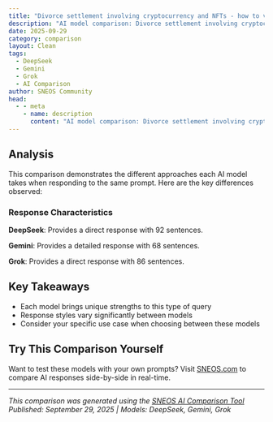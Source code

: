 ```yaml
---
title: "Divorce settlement involving cryptocurrency and NFTs - how to value and divide digital assets"
description: "AI model comparison: Divorce settlement involving cryptocurrency and NFTs - how to value and divide digital assets..."
date: 2025-09-29
category: comparison
layout: Clean
tags:
  - DeepSeek
  - Gemini
  - Grok
  - AI Comparison
author: SNEOS Community
head:
  - - meta
    - name: description
      content: "AI model comparison: Divorce settlement involving cryptocurrency and NFTs - how to value and divide digital assets..."
---
```


<ChatComparison
  title="Divorce settlement involving cryptocurrency and NFTs - how to value and divide digital assets"
  prompt="Divorce settlement involving cryptocurrency and NFTs - how to value and divide digital assets"
  :responses='{
    "DeepSeek": "Of course. Divorce settlements involving cryptocurrency and Non-Fungible Tokens (NFTs) present unique challenges, but they are treated as property by courts and must be valued and divided. Here is a comprehensive guide to the process.\n\n### Core Legal Principle: Digital Assets are Marital Property\n\nFirst and foremost, in the eyes of the law (in most jurisdictions), cryptocurrency and NFTs are not fundamentally different from a bank account, a stock portfolio, or a piece of art. The key question is: **Were they acquired during the marriage?**\n\n*   **If acquired during the marriage:** They are considered **marital property** and are subject to equitable distribution (or community property laws, depending on your state/country).\n*   **If acquired before the marriage or via inheritance/gift:** They may be considered **separate property**, but any increase in value during the marriage might be subject to division.\n\n---\n\n### Step 1: Full and Frank Disclosure (The Biggest Hurdle)\n\nThis is the most critical step. Hiding assets in a divorce is illegal and can result in severe penalties, including being held in contempt of court, losing the right to the hidden assets, and paying the other side\u0027s legal fees.\n\n**How to Ensure Disclosure:**\n*   **Formal Discovery:** Your attorney can use legal tools like **Interrogatories** (written questions), **Requests for Production of Documents**, and **Depositions** to formally demand information.\n*   **Specific Questions to Ask:**\n    *   \u0022Have you ever owned, traded, or held any cryptocurrency or digital assets?\u0022\n    *   \u0022Identify all cryptocurrency exchanges you have accounts with (e.g., Coinbase, Binance, Kraken).\u0022\n    *   \u0022Provide all public wallet addresses you control.\u0022\n    *   \u0022Provide private keys and seed phrases for all wallets.\u0022 *(Note: This is a very sensitive request and may be contested on security grounds. Often, a verified statement of holdings is sufficient.)*\n*   **Forensic Tracing:** A forensic accountant or a specialized crypto tracing firm can be hired to analyze bank statements, blockchain data, and exchange records to uncover hidden or undisclosed assets.\n\n---\n\n### Step 2: Valuing the Digital Assets\n\nThis is where the complexity lies, as values can be extremely volatile.\n\n#### A) Valuing Cryptocurrency (e.g., Bitcoin, Ethereum)\n\nThis is relatively straightforward.\n1.  **Identify the Holdings:** Determine the exact type and amount of each coin (e.g., 1.5 BTC, 15 ETH).\n2.  **Establish a Valuation Date:** The value must be calculated as of a specific date, typically:\n    *   **Date of Separation**\n    *   **Date of Filing for Divorce**\n    *   **Date of Trial**\n    *   *(Your attorney will advise on the standard in your jurisdiction.)*\n3.  **Find the Fair Market Value:** Use a reputable price aggregator (like CoinMarketCap or CoinGecko) or the closing price on a major exchange (like Coinbase) on the chosen valuation date.\n\n\u003E **Example:** If you have 5 ETH and the price on the date of separation was $2,000 per ETH, the marital value is $10,000.\n\n#### B) Valuing NFTs (The Greater Challenge)\n\nNFTs are unique, and their value is highly subjective. Methods include:\n1.  **Last Sale Price:** The most recent price for which the NFT was sold on a marketplace like OpenSea or Blur. This is a good starting point but may not reflect current value.\n2.  **Floor Price:** The lowest listed price for an NFT in the same collection. This provides a baseline \u0022liquidation\u0022 value but may significantly undervalue a rare or prized asset.\n3.  **Appraised Value:** For high-value or unique NFTs, you may need to hire a specialist appraiser. They will consider:\n    *   **Rarity \u0026 Traits:** Specific attributes that make the NFT more or less valuable within its collection.\n    *   **Project Utility \u0026 Roadmap:** Does owning the NFT grant access to a community, a game, or future airdrops?\n    *   **Market Sentiment \u0026 Hype:** The overall health and popularity of the project.\n    *   **Comparable Sales:** Recent sales of NFTs with similar traits and rarity.\n4.  **Owner\u0027s Stated Value:** The owner\u0027s own estimate, but this is often contested and should be verified.\n\n---\n\n### Step 3: Dividing the Assets\n\nOnce the assets are identified and valued, the court will divide them \u0022equitably\u0022 (fairly, not necessarily equally). Common solutions include:\n\n1.  **Buyout:** One spouse keeps the entire digital asset portfolio and \u0022buys out\u0022 the other spouse\u0027s share with other marital property of equivalent value (e.g., cash from a bank account, equity in the house).\n2.  **In-Kind Division:** The assets are physically divided.\n    *   **For Crypto:** This is simple. The owning spouse can send the other spouse their share directly to their wallet. For example, if the couple has 10 ETH to split, 5 ETH can be transferred.\n    *   **For NFTs:** This is more complex. You might agree that one spouse keeps NFT \u0022A\u0022 and the other keeps NFT \u0022B,\u0022 provided they are of similar value. Fractional ownership of a single NFT is technically possible but legally messy and generally not recommended.\n3.  **Liquidation and Split:** The assets are sold on the open market, and the proceeds are split. This is the cleanest method but may trigger tax consequences and means both parties lose any potential future appreciation.\n4.  **Continuing Co-ownership:** This is **highly discouraged**. It forces a financial relationship to continue post-divorce and can lead to endless disputes over when to sell, security, and management.\n\n---\n\n### Crucial Practical and Legal Considerations\n\n*   **Tax Implications (VERY IMPORTANT):**\n    *   Selling, trading, or spending crypto is a **taxable event**. Transferring it as part of a divorce settlement under a formal agreement is generally **not a taxable event** (in the U.S., per IRC \u00A7 1041).\n    *   However, the spouse who receives the assets inherits the original **cost basis**. When they later sell, they will owe capital gains tax on the entire appreciation since the asset was originally purchased.\n    *   **Document the cost basis and date of acquisition for all assets.**\n\n*   **Security and Transfer:**\n    *   Ensure the receiving spouse is educated on crypto security (hardware wallets, seed phrases) before any transfer is made. A lost seed phrase means lost funds forever.\n    *   Transfers should be done in a secure, documented manner.\n\n*   **Jurisdiction:** Laws regarding digital assets in divorce are still evolving. It is critical to work with a **family law attorney who has experience with cryptocurrency** or is willing to consult with experts.\n\n### Actionable Checklist for Your Divorce\n\n1.  **Do Not Hide Assets:** The risks far outweigh any potential reward.\n2.  **Hire the Right Attorney:** Find a lawyer who understands this asset class.\n3.  **Gather Your Own Records:** If you are the non-owning spouse, gather any evidence you have (emails, texts, bank statements showing transfers to exchanges).\n4.  **Secure Your Share:** If you are to receive digital assets, set up your own secure wallet (preferably a hardware wallet) on a reputable exchange or in a self-custodied wallet. Do not have the other spouse hold them for you.\n5.  **Involve Experts Early:** Consider hiring a forensic accountant or valuation expert from the outset if you suspect hidden assets or the portfolio is large and complex.\n\nIn summary, while complex, the process mirrors that of other complex assets: **Disclose, Value, Divide.** Success hinges on transparency, proper valuation, and careful planning for the transfer and tax implications.",
    "Gemini": "Dividing digital assets like cryptocurrency and NFTs in a divorce settlement can be complex, as these assets are relatively new and their value can be highly volatile. Here\u0027s a breakdown of how to approach valuation and division:\n\n**I. Disclosure and Discovery:  The First, Crucial Step**\n\n*   **Full Disclosure is Key:**  Both parties MUST fully disclose all cryptocurrency holdings (including wallet addresses, exchanges used, and transaction history) and NFT ownership (including marketplaces used and transaction history). Failure to disclose can have serious legal consequences.\n*   **Forensic Accounting:**  If there\u0027s suspicion of hidden assets or complex transactions, a forensic accountant specializing in cryptocurrency and blockchain analysis may be necessary. They can trace transactions, identify obfuscated wallets, and estimate values.\n*   **Request Documentation:**  Demand the following:\n    *   Account statements from exchanges (Coinbase, Binance, Kraken, etc.)\n    *   Wallet addresses (public keys) for all crypto wallets (hot and cold storage)\n    *   Transaction histories from exchanges and wallets\n    *   Documentation proving ownership of NFTs (e.g., NFT marketplace accounts, wallet addresses holding the NFTs)\n    *   Purchase receipts for crypto and NFTs\n    *   Ledger entries (if used)\n\n**II. Valuation Methods**\n\nDetermining the value of crypto and NFTs is a major hurdle.\n\n*   **Cryptocurrency Valuation:**\n    *   **Fair Market Value (FMV):**  The most common method is to use the FMV as of a specific date.  This is typically the date of separation, the date of the divorce filing, or another date agreed upon by the parties or ordered by the court.  Use reputable cryptocurrency data providers like:\n        *   CoinMarketCap: Shows historical prices for most cryptocurrencies.\n        *   CoinGecko: Another reliable source for historical price data.\n        *   TradingView: Offers charting tools and historical data.\n    *   **Averaging:** In cases of high volatility, some jurisdictions may allow averaging the value over a period of time (e.g., the 30 days prior to the valuation date) to mitigate short-term price swings.\n    *   **Expert Testimony:**  In complex cases or high-value holdings, a financial expert specializing in cryptocurrency valuation may be needed to provide an opinion to the court.\n\n*   **NFT Valuation:**  NFTs are even more challenging to value due to their unique nature and illiquidity.\n    *   **Recent Sales Data:**  If the NFT has recently been sold, the sale price is strong evidence of its value. Look for comparable sales data of similar NFTs within the same collection.\n    *   **Floor Price:**  The \u0022floor price\u0022 of a collection (the lowest price at which an NFT from that collection is currently listed for sale) can be a starting point, but it might not reflect the specific NFT\u0027s value.\n    *   **Rarity and Attributes:**  Rarer NFTs with desirable attributes typically command higher prices.  Rarity tools and NFT analytics platforms can help assess rarity.\n    *   **Comparable Assets:**  Look for sales of similar NFTs with comparable rarity, attributes, and provenance.\n    *   **Expert Appraisal:**  For high-value NFTs, consider hiring an NFT appraiser who can assess the NFT\u0027s value based on market trends, historical sales, rarity, and other factors.  These appraisers often have experience in art valuation or collectible valuation as well.\n    *   **Income Potential:**  If the NFT generates income (e.g., through staking, royalties, or in-game use), the income stream should be considered in the valuation.\n    *   **Liquidity Issues:** Recognize that selling NFTs can be time-consuming and may incur transaction fees (\u0022gas fees\u0022).  This illiquidity may influence the agreed-upon value.\n\n**III. Division Methods**\n\nOnce the assets are valued, the next step is to determine how to divide them.\n\n*   **Equal Division:**  In community property states, the default is often a 50/50 split of marital assets, including crypto and NFTs.\n*   **Equitable Division:** In equitable distribution states, the court will divide assets fairly, but not necessarily equally. Factors considered may include:\n    *   Length of the marriage\n    *   Contributions of each party to the marriage\n    *   Earning capacity of each party\n    *   Future needs of each party\n*   **Methods of Division:**\n    *   **In-Kind Division:**  Divide the cryptocurrency or NFTs directly. This involves transferring a portion of the crypto to the other party\u0027s wallet or transferring ownership of specific NFTs.\n    *   **Offsetting Assets:**  One party keeps the cryptocurrency or NFTs, and the other party receives other assets of equivalent value.  For example, one spouse might keep the crypto while the other spouse receives a larger share of the marital home equity. This is often the most practical solution.\n    *   **Sale and Division of Proceeds:**  Sell the cryptocurrency or NFTs and divide the net proceeds. This can be necessary if neither party wants to hold the assets or if it\u0027s the only way to achieve an equitable division. Consider the tax implications of selling.\n    *   **Structured Payouts:**  If immediate division is not feasible, consider a structured payout plan, especially if the value is uncertain or subject to fluctuations.\n\n**IV. Tax Implications**\n\n*   **Capital Gains Taxes:**  Selling cryptocurrency or NFTs triggers capital gains taxes.  The tax rate depends on the holding period (short-term or long-term) and the individual\u0027s tax bracket.\n*   **Tax Basis:**  It\u0027s crucial to establish the cost basis of the cryptocurrency or NFTs (the original purchase price) to calculate capital gains accurately.\n*   **Transfer Incident to Divorce:** A transfer of property between spouses incident to a divorce is generally **not** a taxable event *at the time of transfer*.  The recipient spouse takes the transferor\u0027s basis in the asset.  However, *when* the recipient spouse sells the asset, they will be subject to capital gains tax based on the original purchase price (basis) and the selling price.\n*   **Consult with a Tax Professional:**  Given the complexity of cryptocurrency and NFT taxation, it\u0027s essential to consult with a qualified tax advisor to understand the specific tax implications of your divorce settlement.\n\n**V. Important Considerations and Legal Advice**\n\n*   **Volatility:**  Cryptocurrency and NFT markets are highly volatile.  A valuation that\u0027s accurate today may be significantly different tomorrow. Consider this when negotiating a settlement.\n*   **Security:**  Ensure that cryptocurrency and NFT wallets are securely protected with strong passwords and two-factor authentication.\n*   **Jurisdiction:**  The laws regarding the division of digital assets vary by jurisdiction.  It\u0027s essential to consult with a family law attorney who is knowledgeable about cryptocurrency and NFT law in your jurisdiction.\n*   **Qualified Domestic Relations Order (QDRO):** While not typically used for crypto directly held in personal wallets, a QDRO *might* be applicable if cryptocurrency is held in a retirement account.\n*   **Settlement Agreement:**  The divorce settlement agreement should clearly and specifically address the valuation and division of all cryptocurrency and NFTs, including wallet addresses, account information, and the agreed-upon method of division.\n*   **Document Everything:**  Keep thorough records of all transactions, valuations, and communications related to the cryptocurrency and NFTs.\n\n**In conclusion:**  Dividing cryptocurrency and NFTs in a divorce settlement requires careful planning, accurate valuation, and a clear understanding of the tax implications.  Seeking legal and financial advice from professionals experienced in this area is crucial to protect your interests and ensure a fair and equitable settlement. Good luck.\n",
    "Grok": "Dividing digital assets such as cryptocurrency and non-fungible tokens (NFTs) in a divorce settlement can be complex due to their volatile nature, unique characteristics, and the technical challenges of valuation and transfer. Below, I\u2019ll outline key considerations, steps, and legal aspects to help value and divide these assets equitably during a divorce.\n\n### **1. Understanding Digital Assets**\n- **Cryptocurrency**: Digital or virtual currencies (e.g., Bitcoin, Ethereum) that use cryptography for security and operate on decentralized networks like blockchain. Their value fluctuates significantly based on market conditions.\n- **NFTs**: Unique digital assets representing ownership of a specific item or piece of content (e.g., digital art, collectibles) on a blockchain. Unlike cryptocurrencies, NFTs are not interchangeable, and their value often depends on subjective factors like rarity and demand.\n\n### **2. Challenges in Dividing Digital Assets**\n- **Valuation Difficulties**: Cryptocurrencies and NFTs can have highly volatile market prices or subjective worth (especially for NFTs tied to personal or cultural value).\n- **Ownership and Access**: Digital assets are often held in private wallets, and access requires private keys or passwords. One spouse may control access, raising concerns about hidden assets.\n- **Tax Implications**: Transferring or selling digital assets may trigger capital gains taxes, affecting the net value of the settlement.\n- **Legal Precedents**: Laws and regulations regarding digital assets in divorce vary by jurisdiction, and many areas lack clear guidelines or case law.\n\n### **3. Steps to Value and Divide Digital Assets**\n\n#### **Step 1: Disclosure and Discovery**\n- Both parties must fully disclose all digital assets, including cryptocurrency holdings, NFTs, and access to wallets or accounts on exchanges (e.g., Coinbase, Binance).\n- Hire a forensic accountant or blockchain expert to trace transactions and uncover hidden assets if there\u2019s suspicion of non-disclosure. Blockchain transactions are public for many cryptocurrencies, making it possible to track ownership with the right expertise.\n- Obtain access to wallet addresses, private keys, or account statements to verify holdings.\n\n#### **Step 2: Valuation of Digital Assets**\n- **Cryptocurrency**: Use the market value at a specific point in time (e.g., date of separation or date of settlement) to determine worth. Websites like CoinMarketCap or CoinGecko provide real-time pricing for most cryptocurrencies. Agreeing on a valuation date is critical due to price volatility.\n  - Example: If a spouse owns 2 Bitcoin on the date of valuation, and 1 BTC = $30,000, the total value is $60,000.\n- **NFTs**: Valuation is more subjective. Consider factors like:\n  - Recent sale prices of similar NFTs in the same collection (e.g., via marketplaces like OpenSea or Rarible).\n  - Rarity, historical sales data, and cultural significance.\n  - Hire an appraiser or consultant familiar with NFTs for a professional opinion if the value is disputed.\n- Document all valuations with screenshots, market data, or expert reports to support claims in court or negotiations.\n\n#### **Step 3: Division of Assets**\nOnce valued, digital assets can be divided in several ways:\n- **Split the Assets Directly**: If both parties are comfortable holding cryptocurrency or NFTs, divide the assets by transferring portions to each spouse\u2019s digital wallet. For example:\n  - Cryptocurrency: Split 10 Ethereum by transferring 5 ETH to each spouse\u2019s wallet.\n  - NFTs: If multiple NFTs are owned, allocate specific tokens to each spouse based on value or preference.\n- **Sell and Split Proceeds**: If one or both parties do not want to hold digital assets, sell the cryptocurrency or NFTs on an exchange or marketplace and divide the cash proceeds. Be mindful of transaction fees and tax consequences.\n- **Offset with Other Assets**: If one spouse wants to keep all digital assets, they can offset the value by giving up an equivalent share of other marital property (e.g., cash, real estate).\n- **Mediation or Arbitration**: If agreement cannot be reached, a mediator or arbitrator can help decide how to divide the assets based on fairness and local laws.\n\n#### **Step 4: Secure Transfers and Documentation**\n- Use secure methods to transfer digital assets (e.g., blockchain transactions for cryptocurrency or NFT transfers via marketplaces). Ensure both parties have access to their respective wallets and private keys post-division.\n- Document all transfers in the divorce settlement agreement to avoid future disputes.\n- Consider involving a neutral third party (e.g., an escrow service) to facilitate transfers and ensure fairness.\n\n### **4. Legal and Tax Considerations**\n- **Jurisdictional Laws**: Divorce laws vary widely, and not all jurisdictions have specific rules for handling digital assets. Consult a family law attorney experienced with cryptocurrency and blockchain technology to navigate local regulations.\n- **Tax Implications**: Transferring or selling digital assets may trigger capital gains taxes based on their appreciation since purchase. Work with a tax professional to understand:\n  - The cost basis (original purchase price) of the assets.\n  - Tax liabilities if assets are sold or transferred as part of the settlement.\n  - Note: In some jurisdictions, transferring assets directly between spouses during divorce may be tax-free under specific rules (e.g., IRC Section 1041 in the U.S.).\n- **Marital vs. Separate Property**: Determine whether the digital assets are marital property (subject to division) or separate property (owned before marriage or acquired via inheritance). Blockchain records can help establish the date of acquisition.\n\n### **5. Practical Tips**\n- **Educate Yourself**: If you or your spouse are unfamiliar with digital assets, take time to understand how they work, including wallets, private keys, and security risks.\n- **Hire Experts**: Engage a forensic blockchain analyst, a cryptocurrency-savvy attorney, or a financial advisor to ensure fair valuation and division.\n- **Secure Assets During Divorce**: If one spouse controls access to digital assets, consider court orders or temporary agreements to prevent unauthorized sales or transfers during proceedings.\n- **Plan for Volatility**: Agree on a valuation date or mechanism (e.g., average price over a week) to account for price swings in cryptocurrency.\n\n### **6. Case Example**\n- **Scenario**: A couple owns 5 Bitcoin (valued at $150,000 total on the agreed valuation date) and a rare NFT valued at $50,000 based on recent comparable sales.\n- **Division Options**:\n  - Spouse A keeps the NFT ($50,000) and 1 Bitcoin ($30,000), while Spouse B takes the remaining 4 Bitcoin ($120,000). Spouse A offsets the $40,000 difference by conceding other marital assets (e.g., cash or property).\n  - Alternatively, they sell all assets and split the $200,000 proceeds equally ($100,000 each), accounting for taxes and fees.\n\n### **Conclusion**\nDividing cryptocurrency and NFTs in a divorce requires careful valuation, transparency, and often professional assistance due to their unique nature. Full disclosure of assets, accurate valuation, and clear agreements on division are essential to avoid disputes. Consulting with a family law attorney and financial or blockchain experts ensures the process aligns with legal standards and protects both parties\u2019 interests. If you\u2019re in this situation, documenting everything and prioritizing clear communication (or mediation) can help achieve a fair outcome."
  }'
  published-date="16:28"
/>

## Analysis

This comparison demonstrates the different approaches each AI model takes when responding to the same prompt. Here are the key differences observed:

### Response Characteristics

**DeepSeek**: Provides a direct response with 92 sentences. 

**Gemini**: Provides a detailed response with 68 sentences. 

**Grok**: Provides a direct response with 86 sentences. 

## Key Takeaways

- Each model brings unique strengths to this type of query
- Response styles vary significantly between models
- Consider your specific use case when choosing between these models

## Try This Comparison Yourself

Want to test these models with your own prompts? Visit [SNEOS.com](https://sneos.com) to compare AI responses side-by-side in real-time.

---

*This comparison was generated using the [SNEOS AI Comparison Tool](https://sneos.com)*
*Published: September 29, 2025 | Models: DeepSeek, Gemini, Grok*

